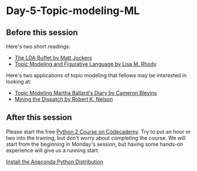 # Day-5-Topic-modeling-ML

## Before this session

Here's two short readings:

* [The LDA Buffet by Matt Jockers](http://www.matthewjockers.net/2011/09/29/the-lda-buffet-is-now-open-or-latent-dirichlet-allocation-for-english-majors/)
* [Topic Modeling and Figurative Language by Lisa M. Rhody](http://journalofdigitalhumanities.org/2-1/topic-modeling-and-figurative-language-by-lisa-m-rhody/)

Here's two applications of topic modeling that fellows may be interested in looking at:

* [Topic Modeling Martha Ballard's Diary by Cameron Blevins](http://www.cameronblevins.org/posts/topic-modeling-martha-ballards-diary/)
* [Mining the Dispatch by Robert K. Nelson](http://dsl.richmond.edu/dispatch/pages/home)

## After this session

Please start the free [Python 2 Course on Codecademy](https://www.codecademy.com/learn/learn-python). Try to put an hour or two into the training, but don't worry about completing the course. We will start from the beginning in Monday's session, but having some hands-on experience will give us a running start.

[Install the Anaconda Python Distribution](https://www.anaconda.com/distribution/)
